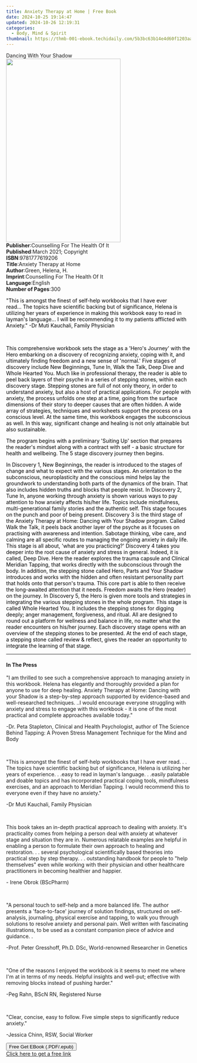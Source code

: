 ```yaml
---
title: Anxiety Therapy at Home | Free Book
date: 2024-10-25 19:14:47
updated: 2024-10-26 12:19:31
categories:
  - Body, Mind & Spirit
thumbnail: https://thmb-001-ebook.techidaily.com/5b3bc63b14e4d60f1203aab07849ce7897533a5e4595278939268eaf9c59eb7c.jpg
---
```

<main id="book-container">
  <div class="flex flex-col">
    <div class="book-brief flex-1 py-6 px-4 sm:p-6 md:py-10 md:px-8">
      <!-- brief-->
      <div class="book-brief-main">Dancing With Your Shadow</div>
    </div>
    <div
      class="book-meta-info flex-1 grid gap-4 col-start-1 col-end-3 row-start-1 sm:mb-6 sm:grid-cols-4 lg:gap-6 lg:col-start-2 lg:row-end-6 lg:row-span-6 lg:mb-0"
    >
      <div
        class="book-meta-info-left place-content-center mt-4 p-4 text-sm leading-6 col-start-2 col-span-2 dark:text-slate-400"
      >
        <img
          class="w-full h-500 object-cover rounded-lg sm:h-255 sm:col-span-2 lg:col-span-full"
          src="https://img-001-ebook.techidaily.com/50d1e6ed0ee3cdf4b13d5255d0a167a1e59144c9f8e72400c28a07ef8190b667.jpg"
          alt=""
          width="312"
          height="500"
        />
      </div>
      <div
        class="book-meta-info-right mt-2 col-start-1 row-start-2 col-span-3 self-center"
      >
        <!-- meta data  -->
        <div class="flex flex-col px-4 md:px-8">
          <div class="flex-1">
            <strong>Publisher</strong>:<span class="px-2"
              >Counselling For The Health Of It</span
            >
          </div>
          <div class="flex-1">
            <strong>Published</strong>:<span class="px-2"
              >March 2021; Copyright</span
            >
          </div>
          <div class="flex-1">
            <strong>ISBN</strong>:<span class="px-2">9781777619206</span>
          </div>
          <div class="flex-1">
            <strong>Title</strong>:<span class="px-2"
              >Anxiety Therapy at Home</span
            >
          </div>
          <div class="flex-1">
            <strong>Author</strong>:<span class="px-2">Green, Helena, H.</span>
          </div>
          <div class="flex-1">
            <strong>Imprint</strong>:<span class="px-2"
              >Counselling For The Health Of It</span
            >
          </div>
          <div class="flex-1">
            <strong>Language</strong>:<span class="px-2">English</span>
          </div>
          <div class="flex-1">
            <strong>Number of Pages</strong>:<span class="px-2">300</span>
          </div>
        </div>
      </div>
    </div>
    <div class="book-description flex-1 py-6 px-4 sm:p-6 md:py-10 md:px-8">
      <div class="book-description-main">
        <div accordion-content="" id="description">
          <p>
            <span style="color: rgb(0, 0, 0)"
              >"This is amongst the finest of self-help workbooks that I have
              ever read...&nbsp;The topics have scientific backing but of
              significance, Helena is utilizing her years of experience in
              making this workbook easy to read in layman's language... I will
              be recommending it to my patients afflicted with Anxiety." -Dr
              Muti Kauchali, Family Physician</span
            >
          </p>
          <p><br /></p>
          <p>
            <span style="color: rgb(0, 0, 0)"
              >This comprehensive workbook sets the stage as a 'Hero's Journey'
              with the Hero embarking on a discovery of recognizing anxiety,
              coping with it, and ultimately finding freedom and a new sense of
              'normal.' Five stages of discovery include New Beginnings, Tune
              In, Walk the Talk, Deep Dive and Whole Hearted You. Much like in
              professional therapy, the reader is able to peel back layers of
              their psyche in a series of stepping stones, within each discovery
              stage. Stepping stones are full of not only theory, in order to
              understand anxiety, but also a host of practical applications. For
              people with anxiety, the process unfolds one step at a time, going
              from the surface dimensions of their story to deeper causes that
              are often hidden. A wide array of strategies, techniques and
              worksheets support the process on a conscious level. At the same
              time, this workbook engages the subconscious as well. In this way,
              significant change and healing is not only attainable but also
              sustainable.</span
            >
          </p>
          <p>
            <span style="color: rgb(0, 0, 0)"
              >The program begins with a preliminary 'Suiting Up' section that
              prepares the reader's mindset along with a contract with self - a
              basic structure for health and wellbeing. The 5 stage discovery
              journey then begins.</span
            >
          </p>
          <p>
            <span style="color: rgb(0, 0, 0)"
              >In Discovery 1, New Beginnings, the reader is introduced to the
              stages of change and what to expect with the various stages. An
              orientation to the subconscious, neuroplasticity and the conscious
              mind helps lay the groundwork to understanding both parts of the
              dynamics of the brain. That also includes hidden truths and blocks
              that people resist. In Discovery 2, Tune In, anyone working
              through anxiety is shown various ways to pay attention to how
              anxiety affects his/her life. Topics include mindfulness,
              multi-generational family stories and the authentic self. This
              stage focuses on the punch and poor of being present. Discovery 3
              is the third stage of the Anxiety Therapy at Home: Dancing with
              Your Shadow program. Called Walk the Talk, it peels back another
              layer of the psyche as it focuses on practising with awareness and
              intention. Sabotage thinking, vibe care, and calming are all
              specific routes to managing the ongoing anxiety in daily life.
              This stage is all about, 'what are you practicing?' Discovery 4
              takes you deeper into the root cause of anxiety and stress in
              general. Indeed, it is called, Deep Dive. Here the reader explores
              the trauma capsule and Clinical Meridian Tapping, that works
              directly with the subconscious through the body. In addition, the
              stepping stone called Hero, Parts and Your Shadow introduces and
              works with the hidden and often resistant personality part that
              holds onto that person's trauma. This core part is able to then
              receive the long-awaited attention that it needs. Freedom awaits
              the Hero (reader) on the journey. In Discovery 5, the Hero is
              given more tools and strategies in integrating the various
              stepping stones in the whole program. This stage is called Whole
              Hearted You. It includes the stepping stones for digging deeply;
              anger management, forgiveness, and ritual. All are designed to
              round out a platform for wellness and balance in life, no matter
              what the reader encounters on his/her journey. Each discovery
              stage opens with an overview of the stepping stones to be
              presented. At the end of each stage, a stepping stone called
              review &amp; reflect, gives the reader an opportunity to integrate
              the learning of that stage.</span
            >
          </p>
        </div>
        <div class="accordion-fader"></div>
      </div>
    </div>
    <div class="book-excerpts flex-1 py-6 px-4 sm:p-6 md:py-10 md:px-8">
      <!-- excerpts-->
      <div class="book-excerpts-main">
        <hr />
        <h4 class="placeholder placeholder-heading">
          <span>In The Press</span>
        </h4>
        <p></p>
        <p>
          "I am thrilled to see such a comprehensive approach to managing
          anxiety in this workbook. Helena has elegantly and thoroughly provided
          a plan for anyone to use for deep healing. Anxiety Therapy at Home:
          Dancing with your Shadow is a step-by-step approach supported by
          evidence-based and well-researched techniques. ..I would encourage
          everyone struggling with anxiety and stress to engage with this
          workbook - it is one of the most practical and complete approaches
          available today."
        </p>
        <p>
          -Dr. Peta Stapleton, Clinical and Health Psychologist, author of The
          Science Behind Tapping: A Proven Stress Management Technique for the
          Mind and Body
        </p>
        <p><br /></p>
        <p>
          "This is amongst the finest of self-help workbooks that I have ever
          read. . . The topics have scientific backing but of significance,
          Helena is utilizing her years of experience. . .easy to read in
          layman's language. . .easily palatable and doable topics and has
          incorporated practical coping tools, mindfulness exercises, and an
          approach to Meridian Tapping. I would recommend this to everyone even
          if they have no anxiety."
        </p>
        <p>-Dr Muti Kauchali, Family Physician</p>
        <p><br /></p>
        <p>
          This book takes an in-depth practical approach to dealing with
          anxiety. It's practicality comes from helping a person deal with
          anxiety at whatever stage and situation they are in. Numerous
          relatable examples are helpful in enabling a person to formulate their
          own approach to healing and restoration. . . several psychological
          scientifically based theories into practical step by step therapy. . .
          outstanding handbook for people to "help themselves" even while
          working with their physician and other healthcare practitioners in
          becoming healthier and happier.
        </p>
        <p>- Irene Obrok (BScPharm)</p>
        <p><br /></p>
        <p>
          "A personal touch to self-help and a more balanced life. The author
          presents a 'face-to-face' journey of solution findings, structured on
          self-analysis, journaling, physical exercise and tapping, to walk you
          through solutions to resolve anxiety and personal pain. Well written
          with fascinating illustrations, to be used as a constant companion
          piece of advice and guidance. .
        </p>
        <p>
          -Prof. Peter Gresshoff, Ph.D. DSc, World-renowned Researcher in
          Genetics
        </p>
        <p><br /></p>
        <p>
          "One of the reasons I enjoyed the workbook is it seems to meet me
          where I'm at in terms of my needs. Helpful insights and well-put;
          effective with removing blocks instead of pushing harder."
        </p>
        <p>-Peg Rahn, BScN RN, Registered Nurse</p>
        <p><br /></p>
        <p>
          "Clear, concise, easy to follow. Five simple steps to significantly
          reduce anxiety."
        </p>
        <p>-Jessica Chinn, RSW, Social Worker</p>
        <p></p>
      </div>
    </div>
    <div
      class="book-about-author flex-1 py-6 px-4 sm:p-6 md:py-10 md:px-8"
    ></div>
    <div class="book-free-get flex-1 py-6 px-4 sm:p-6 md:py-10 md:px-8">
      <button
        id="btn-free-get"
        class="bg-blue-500 hover:bg-blue-700 text-white font-bold py-2 px-4 rounded"
      >
        Free Get EBook (.PDF/.epub)
      </button>
      <div id="countdown-display" class="px-2 text-lg mt-2"></div>
      <a
        id="free-link"
        class="hidden bg-blue-500 hover:bg-blue-700 text-white font-bold py-2 px-4 rounded"
        href="https://www.ebooks.com/en-us/book/210313351/anxiety-therapy-at-home/green-helena-h/"
        target="_blank"
        >Click here to get a free link</a
      >
    </div>
    <script>
      let countdownTime = 0;
      let countdownInterval = null;
      document
        .getElementById('btn-free-get')
        .addEventListener('click', startCountdown);
      function startCountdown() {
        countdownTime = new Date().getTime() + 60000 * 3;
        countdownInterval = setInterval(updateCountdown, 1000);
        document.getElementById('btn-free-get').disabled = true;
        document
          .getElementById('btn-free-get')
          .classList.add('bg-gray-500', 'cursor-not-allowed');
      }
      function updateCountdown() {
        let currentTime = new Date().getTime();
        let timeLeft = countdownTime - currentTime;
        let secondsLeft = Math.floor(timeLeft / 1000);
        document.getElementById('countdown-display').innerHTML =
          `Remaining time: ${secondsLeft} seconds.`;
        if (secondsLeft <= 0) {
          clearInterval(countdownInterval);
          document.getElementById('btn-free-get').classList.add('hidden');
          document.getElementById('free-link').classList.remove('hidden');
          document.getElementById('countdown-display').innerHTML = '';
        }
      }
    </script>
  </div>
</main>
